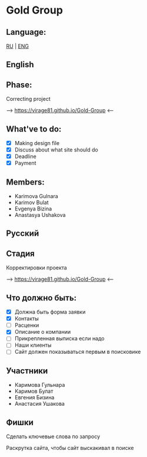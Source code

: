 # Gold Group

## Language:

[RU](#Русский) | [ENG](#English)

## English

## Phase:

Correcting project

--> https://virage81.github.io/Gold-Group <--

## What've to do:

- [x] Making design file
- [x] Discuss about what site should do
- [x] Deadline
- [x] Payment

## Members:

- Karimova Gulnara
- Karimov Bulat
- Evgenya Bizina
- Anastasya Ushakova

## Русский

## Стадия

Корректировки проекта

--> https://virage81.github.io/Gold-Group <--

## Что должно быть:

- [x] Должна быть форма заявки
- [x] Контакты
- [ ] Расценки
- [x] Описание о компании
- [ ] Прикрепленная выписка если надо
- [ ] Наши клиенты
- [ ] Сайт должен показываться первым в поисковике

## Участники

- Каримова Гульнара
- Каримов Булат
- Евгения Бизина
- Анастасия Ушакова

## Фишки

Сделать ключевые слова по запросу

Раскрутка сайта, чтобы сайт выскакивал в поиске
